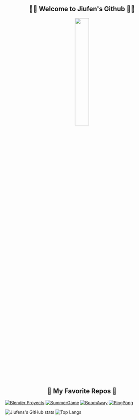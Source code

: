 <h2 align="center">🐱‍💻 Welcome to Jiufen's Github 🐱‍💻</h2> 

<p align="center"> 
    <img src="https://i.imgur.com/wEZTYBN.png" width="30%"/>
</p>

<!--
**pardo312/pardo312** is a ✨ _special_ ✨ repository because its `README.md` (this file) appears on your GitHub profile.

Here are some ideas to get you started:

- 🔭 I’m currently working on ...
- 🌱 I’m currently learning ...
- 👯 I’m looking to collaborate on ...
- 🤔 I’m looking for help with ...
- 💬 Ask me about ...
- 📫 How to reach me: ...
- 😄 Pronouns: ...
- ⚡ Fun fact: ...
-->

#
<h2 align="center">🌟 My Favorite Repos 🌟</h2> 



[![Blender Proyects](https://github-readme-stats.vercel.app/api/pin/?username=pardo312&repo=Blender&theme=radical)](https://github.com/pardo312/Blender)
[![SummerGame](https://github-readme-stats.vercel.app/api/pin/?username=pardo312&repo=SummerGame&theme=radical)](https://github.com/pardo312/SummerGame)
[![BoomAway](https://github-readme-stats.vercel.app/api/pin/?username=pardo312&repo=BoomAway&theme=radical)](https://github.com/pardo312/BoomAway)
[![PingPong](https://github-readme-stats.vercel.app/api/pin/?username=pardo312&repo=PingPong&theme=radical)](https://github.com/pardo312/PingPong)

<p align="center"> 
    
![Jiufens's GitHub stats](https://github-readme-stats.vercel.app/api?username=pardo312&show_icons=true&theme=radical)
![Top Langs](https://github-readme-stats.vercel.app/api/top-langs/?username=pardo312&layout=compact&theme=radical)

</p>
